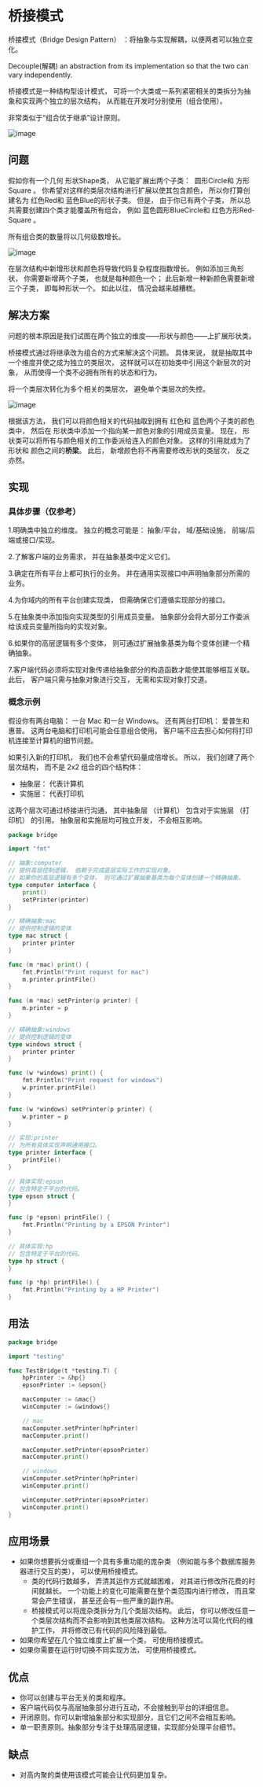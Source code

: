 # 桥接模式

桥接模式（Bridge Design Pattern） ：将抽象与实现解耦，以便两者可以独立变化。

Decouple(解耦) an abstraction from its implementation so that the two can vary independently.

桥接模式是一种结构型设计模式， 可将一个大类或一系列紧密相关的类拆分为抽象和实现两个独立的层次结构， 从而能在开发时分别使用（组合使用）。

非常类似于“组合优于继承”设计原则。

![image](https://user-images.githubusercontent.com/65383410/165283963-25afef4c-4ae1-4d5a-ae22-e5da615a0daa.png)

## 问题

假如你有一个几何 形状Shape类， 从它能扩展出两个子类： ​ 圆形Circle和 方形Square 。 你希望对这样的类层次结构进行扩展以使其包含颜色， 所以你打算创建名为 红色Red和 蓝色Blue的形状子类。 但是，
由于你已有两个子类， 所以总共需要创建四个类才能覆盖所有组合， 例如 蓝色圆形Blue­Circle和 红色方形Red­Square 。

所有组合类的数量将以几何级数增长。

![image](https://user-images.githubusercontent.com/65383410/165284572-1ae4fcb6-b649-4059-a5d5-ff983b8b6820.png)

在层次结构中新增形状和颜色将导致代码复杂程度指数增长。 例如添加三角形状， 你需要新增两个子类， 也就是每种颜色一个； 此后新增一种新颜色需要新增三个子类， 即每种形状一个。 如此以往， 情况会越来越糟糕。

## 解决方案

问题的根本原因是我们试图在两个独立的维度——形状与颜色——上扩展形状类。

桥接模式通过将继承改为组合的方式来解决这个问题。 具体来说， 就是抽取其中一个维度并使之成为独立的类层次， 这样就可以在初始类中引用这个新层次的对象， 从而使得一个类不必拥有所有的状态和行为。

将一个类层次转化为多个相关的类层次， 避免单个类层次的失控。

![image](https://user-images.githubusercontent.com/65383410/165284833-d6f07173-d950-4673-a56f-24f78a8462ab.png)

根据该方法， 我们可以将颜色相关的代码抽取到拥有 红色和 蓝色两个子类的颜色类中， 然后在 形状类中添加一个指向某一颜色对象的引用成员变量。 现在， 形状类可以将所有与颜色相关的工作委派给连入的颜色对象。 这样的引用就成为了 形状和
颜色之间的**桥梁**。 此后， 新增颜色将不再需要修改形状的类层次， 反之亦然。

## 实现

### 具体步骤（仅参考）

1.明确类中独立的维度。 独立的概念可能是： 抽象/平台， 域/基础设施， 前端/后端或接口/实现。

2.了解客户端的业务需求， 并在抽象基类中定义它们。

3.确定在所有平台上都可执行的业务。 并在通用实现接口中声明抽象部分所需的业务。

4.为你域内的所有平台创建实现类， 但需确保它们遵循实现部分的接口。

5.在抽象类中添加指向实现类型的引用成员变量。 抽象部分会将大部分工作委派给该成员变量所指向的实现对象。

6.如果你的高层逻辑有多个变体， 则可通过扩展抽象基类为每个变体创建一个精确抽象。

7.客户端代码必须将实现对象传递给抽象部分的构造函数才能使其能够相互关联。 此后， 客户端只需与抽象对象进行交互， 无需和实现对象打交道。

### 概念示例

假设你有两台电脑： 一台 Mac 和一台 Windows。 还有两台打印机： 爱普生和惠普。 这两台电脑和打印机可能会任意组合使用。 客户端不应去担心如何将打印机连接至计算机的细节问题。

如果引入新的打印机， 我们也不会希望代码量成倍增长。 所以， 我们创建了两个层次结构， 而不是 2x2 组合的四个结构体：

- 抽象层： 代表计算机
- 实施层： 代表打印机

这两个层次可通过桥接进行沟通， 其中抽象层 （计算机） 包含对于实施层 （打印机） 的引用。 抽象层和实施层均可独立开发， 不会相互影响。

```go
package bridge

import "fmt"

// 抽象:computer
// 提供高层控制逻辑， 依赖于完成底层实际工作的实现对象。
// 如果你的高层逻辑有多个变体， 则可通过扩展抽象基类为每个变体创建一个精确抽象。
type computer interface {
	print()
	setPrinter(printer)
}

// 精确抽象:mac
// 提供控制逻辑的变体
type mac struct {
	printer printer
}

func (m *mac) print() {
	fmt.Println("Print request for mac")
	m.printer.printFile()
}

func (m *mac) setPrinter(p printer) {
	m.printer = p
}

// 精确抽象:windows
// 提供控制逻辑的变体
type windows struct {
	printer printer
}

func (w *windows) print() {
	fmt.Println("Print request for windows")
	w.printer.printFile()
}

func (w *windows) setPrinter(p printer) {
	w.printer = p
}

// 实现:printer
// 为所有具体实现声明通用接口。
type printer interface {
	printFile()
}

// 具体实现:epson
// 包含特定于平台的代码。
type epson struct {
}

func (p *epson) printFile() {
	fmt.Println("Printing by a EPSON Printer")
}

// 具体实现:hp
// 包含特定于平台的代码。
type hp struct {
}

func (p *hp) printFile() {
	fmt.Println("Printing by a HP Printer")
}

```

## 用法

```go
package bridge

import "testing"

func TestBridge(t *testing.T) {
	hpPrinter := &hp{}
	epsonPrinter := &epson{}

	macComputer := &mac{}
	winComputer := &windows{}

	// mac
	macComputer.setPrinter(hpPrinter)
	macComputer.print()

	macComputer.setPrinter(epsonPrinter)
	macComputer.print()

	// windows
	winComputer.setPrinter(hpPrinter)
	winComputer.print()

	winComputer.setPrinter(epsonPrinter)
	winComputer.print()
}
```

## 应用场景

- 如果你想要拆分或重组一个具有多重功能的庞杂类 （例如能与多个数据库服务器进行交互的类）， 可以使用桥接模式。
    - 类的代码行数越多， 弄清其运作方式就越困难， 对其进行修改所花费的时间就越长。 一个功能上的变化可能需要在整个类范围内进行修改， 而且常常会产生错误， 甚至还会有一些严重的副作用。
    - 桥接模式可以将庞杂类拆分为几个类层次结构。 此后， 你可以修改任意一个类层次结构而不会影响到其他类层次结构。 这种方法可以简化代码的维护工作， 并将修改已有代码的风险降到最低。
- 如果你希望在几个独立维度上扩展一个类， 可使用桥接模式。
- 如果你需要在运行时切换不同实现方法， 可使用桥接模式。

## 优点

- 你可以创建与平台无关的类和程序。
- 客户端代码仅与高层抽象部分进行互动，不会接触到平台的详细信息。
- 开闭原则。你可以新增抽象部分和实现部分，且它们之间不会相互影响。
- 单一职责原则。抽象部分专注于处理高层逻辑，实现部分处理平台细节。

## 缺点

- 对高内聚的类使用该模式可能会让代码更加复杂。
    

